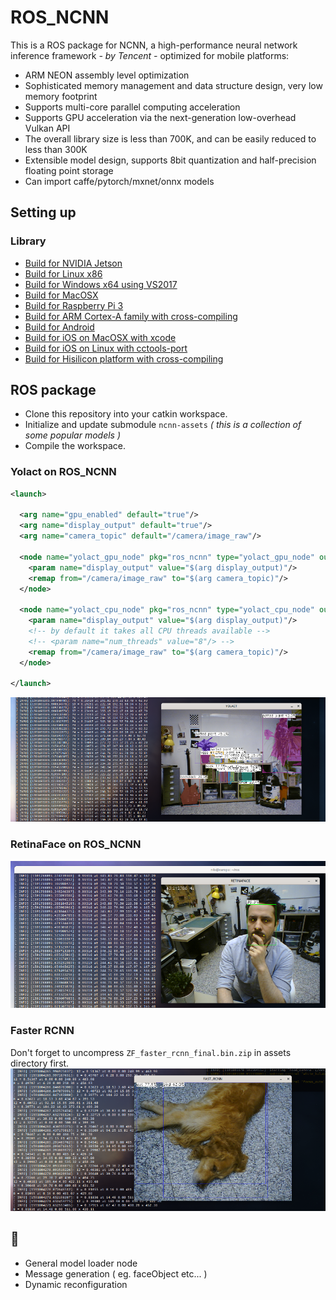 # ROS_NCNN #

This is a ROS package for NCNN, a high-performance neural network inference framework *- by Tencent -* optimized for mobile platforms:

- ARM NEON assembly level optimization
- Sophisticated memory management and data structure design, very low memory footprint
- Supports multi-core parallel computing acceleration
- Supports GPU acceleration via the next-generation low-overhead Vulkan API
- The overall library size is less than 700K, and can be easily reduced to less than 300K
- Extensible model design, supports 8bit quantization and half-precision floating point storage
- Can import caffe/pytorch/mxnet/onnx models



## Setting up ##

### Library ###

- [Build for NVIDIA Jetson](https://github.com/Tencent/ncnn/wiki/how-to-build#build-for-nvidia-jetson)
- [Build for Linux x86](https://github.com/Tencent/ncnn/wiki/how-to-build#build-for-linux-x86)
- [Build for Windows x64 using VS2017](https://github.com/Tencent/ncnn/wiki/how-to-build#build-for-windows-x64-using-visual-studio-community-2017)
- [Build for MacOSX](https://github.com/Tencent/ncnn/wiki/how-to-build#build-for-macosx)
- [Build for Raspberry Pi 3](https://github.com/Tencent/ncnn/wiki/how-to-build#build-for-raspberry-pi-3)
- [Build for ARM Cortex-A family with cross-compiling](https://github.com/Tencent/ncnn/wiki/how-to-build#build-for-arm-cortex-a-family-with-cross-compiling)
- [Build for Android](https://github.com/Tencent/ncnn/wiki/how-to-build#build-for-android)
- [Build for iOS on MacOSX with xcode](https://github.com/Tencent/ncnn/wiki/how-to-build#build-for-ios-on-macosx-with-xcode)
- [Build for iOS on Linux with cctools-port](https://github.com/Tencent/ncnn/wiki/how-to-build#build-for-ios-on-linux-with-cctools-port)
- [Build for Hisilicon platform with cross-compiling](https://github.com/Tencent/ncnn/wiki/how-to-build#build-for-hisilicon-platform-with-cross-compiling)



## ROS package ##

* Clone this repository into your catkin workspace.
* Initialize and update submodule `ncnn-assets` *( this is a collection of some popular models )*
* Compile the workspace.



### Yolact on ROS_NCNN ###

```xml
<launch>

  <arg name="gpu_enabled" default="true"/>
  <arg name="display_output" default="true"/>
  <arg name="camera_topic" default="/camera/image_raw"/>

  <node name="yolact_gpu_node" pkg="ros_ncnn" type="yolact_gpu_node" output="screen" if="$(arg gpu_enabled)">
    <param name="display_output" value="$(arg display_output)"/>
    <remap from="/camera/image_raw" to="$(arg camera_topic)"/>
  </node>

  <node name="yolact_cpu_node" pkg="ros_ncnn" type="yolact_cpu_node" output="screen" unless="$(arg gpu_enabled)">
    <param name="display_output" value="$(arg display_output)"/>
    <!-- by default it takes all CPU threads available -->
    <!-- <param name="num_threads" value="8"/> -->
    <remap from="/camera/image_raw" to="$(arg camera_topic)"/>
  </node>

</launch>
```

![](doc/yolact.png)

### RetinaFace on ROS_NCNN ###

![](doc/retinaface.png)

### Faster RCNN ###
Don't forget to uncompress `ZF_faster_rcnn_final.bin.zip` in assets directory first.
![](doc/rcnn.png)

## :construction:  ##

* General model loader node
* Message generation ( eg. faceObject etc... )
* Dynamic reconfiguration
